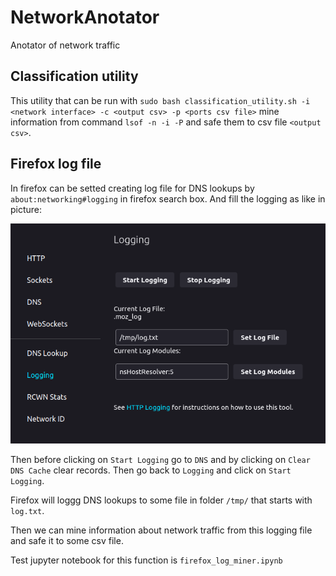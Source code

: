 # NetworkAnotator

Anotator of network traffic

## Classification utility

This utility that can be run with `sudo bash classification_utility.sh -i <network interface> -c <output csv> -p <ports csv file>` mine information from command `lsof -n -i -P` and safe them to csv file `<output csv>`.

## Firefox log file

In firefox can be setted creating log file for DNS lookups by `about:networking#logging` in firefox search box. And fill the logging as like in picture:

![firefox logs](firefox_log.png)

Then before clicking on `Start Logging` go to `DNS` and by clicking on `Clear DNS Cache` clear records. Then go back to `Logging` and click on `Start Logging`.

Firefox will loggg DNS lookups to some file in folder `/tmp/` that starts with `log.txt`.

Then we can mine information about network traffic from this logging file and safe it to some csv file.

Test jupyter notebook for this function is `firefox_log_miner.ipynb`
